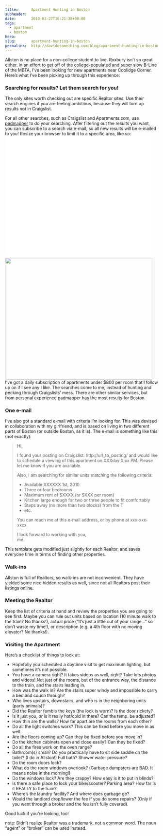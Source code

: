 ```yaml
---
title:      Apartment Hunting in Boston
subheader:  
date:       2010-03-27T16:21:38+00:00
tags:
  - apartment
  - boston
hero:       
slug:       apartment-hunting-in-boston
permalink:  http://davidosomething.com/blog/apartment-hunting-in-boston/
---
```



<p>Allston is no place for a non-college student to live. Roxbury isn&#8217;t so great either. In an effort to get off of the college-populated and super slow B-Line of the MBTA, I&#8217;ve been looking for new apartments near Coolidge Corner. Here&#8217;s what I&#8217;ve been picking up through this experience:</p>
<h3>Searching for results? Let them search for you!</h3>
<p>The only sites worth checking out are specific Realtor sites. Use their search engines if you are feeling ambitious, because they will turn up results not in Craigslist.</p>
<p>For all other searches, such as Craigslist and Apartments.com, use <a href="http://www.padmapper.com/">padmapper</a> to do your searching. After filtering out the results you want, you can subscribe to a search via e-mail, so all new results will be e-mailed to you! Resize your browser to limit it to a specific area, like so:<br />
<a href="http://davidosomething.com/content/uploads/padmapper.png"><img src="data:image/gif;base64,R0lGODdhAQABAPAAAP///wAAACwAAAAAAQABAEACAkQBADs=" data-lazy-type="image" data-lazy-src="http://davidosomething.com/content/uploads/padmapper-485x400.png" alt="" title="Filtered and Resized padmapper search" width="485" height="400" class="lazy lazy-hidden aligncenter size-medium wp-image-276" /><noscript><img src="http://davidosomething.com/content/uploads/padmapper-485x400.png" alt="" title="Filtered and Resized padmapper search" width="485" height="400" class="aligncenter size-medium wp-image-276" /></noscript></a><br />
I&#8217;ve got a daily subscription of apartments under $800 per room that I follow up on if I see any I like. The searches come to me, instead of hunting and pecking through Craigslists&#8217; mess. There are other similar services, but from personal experience padmapper has the most results for Boston.<br />
<span id="more-275"></span></p>
<h3>One e-mail</h3>
<p>I&#8217;ve also got a standard e-mail with criteria I&#8217;m looking for. This was devised in collaboration with my girlfriend, and is based on living in two different parts of Boston (or outside Boston, as it is). The e-mail is something like this (not exactly):</p>
<blockquote><p>
Hi,</p>
<p>I found your posting on Craigslist: http://url_to_posting/ and would like to schedule a viewing of this apartment on XXXday X:xx PM. Please let me know if you are available.</p>
<p>Also, I am searching for similar units matching the following criteria:</p>
<ul>
<li>Available XXXXXX 1st, 2010</li>
<li>Three or four bedrooms</li>
<li>Maximum rent of $XXXX (or $XXX per room)</li>
<li>Kitchen large enough for two or three people to fit comfortably</li>
<li>Steps away (no more than two blocks) from the T</li>
<li>etc.
</ul>
<p>You can reach me at this e-mail address, or by phone at xxx-xxx-xxxx.</p>
<p>I look forward to working with you,<br />
me.
</p></blockquote>
<p>This template gets modified just slightly for each Realtor, and saves everyone time in terms of finding other properties.</p>
<h3>Walk-ins</h3>
<p>Allston is full of Realtors, so walk-ins are not inconvenient. They have yielded some nice hidden results as well, since not all Realtors post their listings online.</p>
<h3>Meeting the Realtor</h3>
<p>Keep the list of criteria at hand and review the properties you are going to see first. Maybe you can rule out units based on location (10 minute walk to the train? No thanks!), actual price (&#8220;It&#8217;s just a little out of your range&#8230;&#8221; so don&#8217;t waste my time!), or description (e.g. a 4th floor with no moving elevator? No thanks!).</p>
<h3>Visiting the Apartment</h3>
<p>Here&#8217;s a checklist of things to look at:</p>
<ul>
<li>Hopefully you scheduled a daytime visit to get maximum lighting, but sometimes it&#8217;s not possible.</li>
<li>You have a camera right? It takes videos as well, right? Take lots photos and videos! Not just of the rooms, but of the entrance way, the distance to the train, and the stairs leading in.</li>
<li>How was the walk in? Are the stairs super windy and impossible to carry a bed and couch through?</li>
<li>Who lives upstairs, downstairs, and who is in the neighboring units (party animals)?</li>
<li>Did the Realtor fumble the keys (the lock is worn)? Is the door rickety?</li>
<li>Is it just you, or is it really hot/cold in there? Can the temp. be adjusted?</li>
<li>How thin are the walls? How far apart are the rooms from each other?</li>
<li>Do all the light switches work? This can be fixed before you move in as well.</li>
<li>Are the floors coming up? Can they be fixed before you move in?</li>
<li>Do the kitchen cabinets open and close easily? Can they be fixed?</li>
<li>Do all the fires work on the oven range?</li>
<li>Bathroom(s) small? Do you practically have to sit side saddle on the toilet? (I do in Allston!) Full bath? Shower water pressure?</li>
<li>Do the room doors lock?</li>
<li>What do the room windows overlook? (Garbage dumpsters are BAD. It means noise in the morning!)</li>
<li>Do the windows lock? Are they crappy? How easy is it to put in blinds?</li>
<li>Is there a safe place to lock your bike/scooter? Parking area? How far is it REALLY to the train?</li>
<li>Where&#8217;s the laundry facility? And where does garbage go?</li>
<li>Would the landlord drop/lower the fee if you do some repairs? (Only if you went through a broker and the fee isn&#8217;t fully covered).</li>
</ul>
<p>Good luck if you&#8217;re looking, too!</p>
<p>note: Didn&#8217;t realize Realtor was a trademark, not a common word. The noun &#8220;agent&#8221; or &#8220;broker&#8221; can be used instead.</p>

